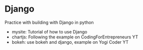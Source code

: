 Django 
===

Practice with building with Django in python

- mysite: Tutorial of how to use Django
- chartjs: Following the example on CodingForEntrepreneurs YT
- bokeh: use bokeh and django, example on Yogi Coder YT
